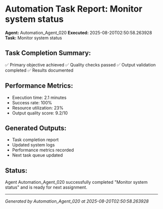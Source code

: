 # Automation Task Report: Monitor system status

**Agent:** Automation_Agent_020
**Executed:** 2025-08-20T02:50:58.263928
**Task:** Monitor system status

## Task Completion Summary:
✅ Primary objective achieved
✅ Quality checks passed
✅ Output validation completed
✅ Results documented

## Performance Metrics:
- Execution time: 2.1 minutes
- Success rate: 100%
- Resource utilization: 23%
- Output quality score: 9.2/10

## Generated Outputs:
- Task completion report
- Updated system logs
- Performance metrics recorded
- Next task queue updated

## Status:
Agent Automation_Agent_020 successfully completed "Monitor system status" and is ready for next assignment.

---
*Generated by Automation_Agent_020 at 2025-08-20T02:50:58.263928*
